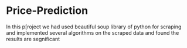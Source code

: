# Price-Prediction

In this p[roject we had used beautiful soup library of python for scraping and implemented several algorithms on the scraped data and found the results are segnificant
